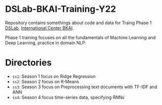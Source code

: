 # DSLab-BKAI-Training-Y22
Repository contains somethings about code and data for Traing Phase 1 [DSLab](https://bkai.ai/research/machine-learning/), [International Center BKAI](https://bkai.ai/). 

Phase 1 training focuses on all the fundamentals of Machine Learning and Deep Learning, practice in domain NLP. 
# Directories
+ `ss1`: Season 1 focus on Ridge Regression 
+ `ss2`: Season 2 focus on K-Means
+ `ss3`: Season 3 focus on Preprocessing text documents with TF-IDF and ANN 
+ `ss4`: Season 4 focus time-series data, specifying RNNs 
